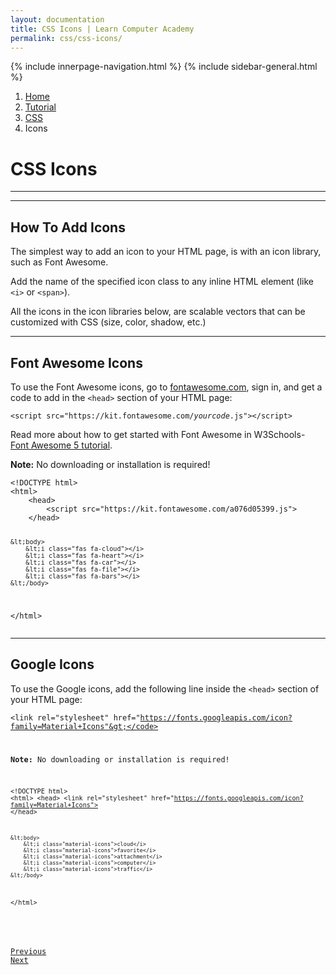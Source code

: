 ```yaml
---
layout: documentation
title: CSS Icons | Learn Computer Academy
permalink: css/css-icons/
---
```

<div class="loader">
{% include innerpage-navigation.html %}
{% include sidebar-general.html %}
            <div class="page-content">
                <div class="content-wrapper">
                    <div class="row">
                        <div class="col-md-9 content">
                            <nav aria-label="breadcrumb">
                                <ol class="breadcrumb">
                                    <li class="breadcrumb-item"><a href="#">Home</a></li>
                                    <li class="breadcrumb-item"><a href="#">Tutorial</a></li>
                                    <li class="breadcrumb-item"><a href="#">CSS</a></li>
                                    <li class="breadcrumb-item active">Icons</li>
                                </ol>
                            </nav>
                            <!-- Your content goes started here -->
                            <div class="doc-content">
                                <h1>CSS Icons</h1>
                                <hr>
                                <div style="text-align: center;" class="d-flex justify-content-around">
                                    <div class="w3-third">
                                        <i class="fa fa-cloud" style="font-size:36px;"></i>
                                        <i class="fa fa-cloud" style="font-size:60px; color: #888"></i>
                                        <i class="fa fa-cloud" style="font-size:72px; color: #0054D1;"></i>
                                    </div>
                                    <div class="w3-third">
                                        <i class="fa fa-car" style="font-size:36px;"></i>
                                        <i class="fa fa-car" style="font-size:60px; color: #888"></i>
                                        <i class="fa fa-car" style="font-size:72px; color: #0054D1;"></i>
                                    </div>
                                    <div class="w3-third">
                                        <i class="fab fa-earlybirds" style="font-size:36px;"></i>
                                        <i class="fab fa-earlybirds" style="font-size:60px; color: #888"></i>
                                        <i class="fab fa-earlybirds" style="font-size:72px; color: #0054D1;"></i>
                                    </div> 
                                </div>
                                <hr>
                                <h2>How To Add Icons</h2>
                                <p>The simplest way to add an icon to your HTML page, is with an icon library, such as Font Awesome.</p>
                                <p>Add the name of the specified icon class to any inline HTML element (like <code>&lt;i&gt;</code> or 
                                <code>&lt;span&gt;</code>).</p>
                                <p>All the icons in the icon libraries below, are scalable vectors that can be customized with CSS (size, color, shadow, etc.)</p>
                                <hr>
                                <h2>Font Awesome Icons</h2>
                                <p>To use the Font Awesome icons, go to <a href="https://fontawesome.com">fontawesome.com</a>, sign in, and get a code to add in the <code>&lt;head&gt;</code> section of your HTML page:</p>
                                <p><code class="w3-codespan">&lt;script src=&quot;https://kit.fontawesome.com/<em>yourcode</em>.js&quot;&gt;&lt;/script&gt;</code></p>
                                <p>Read more about how to get started with Font Awesome in W3Schools- 
                                <a href="https://www.w3schools.com/icons/fontawesome5_intro.asp">Font Awesome 5 tutorial</a>.</p>
                                <p><b>Note:</b> No downloading or installation is required!</p>
                                <pre class="snippet"><code class="html">&lt;!DOCTYPE html>
&lt;html>
    &lt;head>
        &lt;script src="https://kit.fontawesome.com/a076d05399.js"></script>
    &lt;/head>

    &lt;body>
        &lt;i class="fas fa-cloud"></i>
        &lt;i class="fas fa-heart"></i>
        &lt;i class="fas fa-car"></i>
        &lt;i class="fas fa-file"></i>
        &lt;i class="fas fa-bars"></i>
    &lt;/body>
&lt;/html></code></pre>
                            <hr>
                            <h2>Google Icons</h2>
                            <p>To use the Google icons, add the following line inside the <code>&lt;head&gt;</code> section of your HTML page:</p>
                            <p><code>&lt;link rel="stylesheet" href="https://fonts.googleapis.com/icon?family=Material+Icons"&gt;</code></p>
                            <p><b>Note:</b> No downloading or installation is required!</p>
                            <pre class="snippet"><code class="html">&lt;!DOCTYPE html>
&lt;html>
    &lt;head>
        &lt;link rel="stylesheet" href="https://fonts.googleapis.com/icon?family=Material+Icons">
    &lt;/head>

    &lt;body>
        &lt;i class="material-icons">cloud</i>
        &lt;i class="material-icons">favorite</i>
        &lt;i class="material-icons">attachment</i>
        &lt;i class="material-icons">computer</i>
        &lt;i class="material-icons">traffic</i>
    &lt;/body>
&lt;/html></code></pre>
                            </div>
                            <!-- /.Your content ends here -->
                            <div class="footer-btn d-flex justify-content-between">
                                <a href="/css/css-font" class="btn"><i class="fas fa-arrow-circle-left"></i>Previous</a>
                                <a href="/css/css-link" class="btn">Next<i class="fas fa-arrow-circle-right"></i></a>
                            </div>
                            <!-- /.End of footer button -->
                        </div>
                        <!-- Right Sidebar Start-->
                       <?php include '../includes/right-sidebar-innerpage.php'; ?>
                        <!-- Right-Sidebar End -->
                    </div>
                </div>
